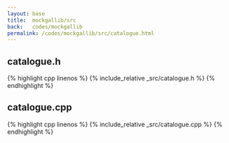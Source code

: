 ```yaml
---
layout: base
title:  mockgallib/src
back:   codes/mockgallib
permalink: /codes/mockgallib/src/catalogue.html
---
```


## catalogue.h
{% highlight cpp linenos %}
{% include_relative _src/catalogue.h %}
{% endhighlight %}

## catalogue.cpp
{% highlight cpp linenos %}
{% include_relative _src/catalogue.cpp %}
{% endhighlight %}
